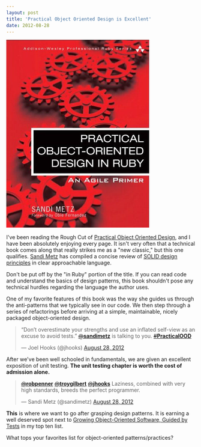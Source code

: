 ```yaml
---
layout: post
title: 'Practical Object Oriented Design is Excellent'
date: 2012-08-28
---
```


![Practical Object-Oriented Design in Ruby](./images/pood.jpeg)

I've been reading the Rough Cut of [Practical Object Oriented Design](https://www.amazon.com/exec/obidos/ASIN/0321721330/joehoobuiblo-20/ref=nosim/), and I have been absolutely enjoying every page. It isn't very often that a technical book comes along that really strikes me as a "new classic," but this one qualifies. [Sandi Metz](https://twitter.com/sandimetz) has compiled a concise review of [SOLID design principles](https://butunclebob.com/ArticleS.UncleBob.PrinciplesOfOod) in clear approachable language.

Don't be put off by the "in Ruby" portion of the title. If you can read code and understand the basics of design patterns, this book shouldn't pose any technical hurdles regarding the language the author uses.

One of my favorite features of this book was the way she guides us through the anti-patterns that we typically see in our code. We then step through a series of refactorings before arriving at a simple, maintainable, nicely packaged object-oriented design.

<blockquote class="twitter-tweet tw-align-center"><p>“Don’t overestimate your strengths and use an inflated self-view as an excuse to avoid tests.” <a href="https://twitter.com/sandimetz"><s>@</s><b>sandimetz</b></a> is talking to you. <a href="https://twitter.com/search/?q=%23PracticalOOD"><s>#</s><b>PracticalOOD</b></a></p>&mdash; Joel Hooks (@jhooks) <a href="https://twitter.com/jhooks/status/240446750157070336" data-datetime="2012-08-28T13:52:27+00:00">August 28, 2012</a></blockquote>
<script src="//platform.twitter.com/widgets.js" charset="utf-8"></script>

After we've been well schooled in fundamentals, we are given an excellent exposition of unit testing. **The unit testing chapter is worth the cost of admission alone.**

<blockquote class="twitter-tweet tw-align-center" data-in-reply-to="240464842845208576"><p><a href="https://twitter.com/robpenner"><s>@</s><b>robpenner</b></a> <a href="https://twitter.com/troygilbert"><s>@</s><b>troygilbert</b></a> <a href="https://twitter.com/jhooks"><s>@</s><b>jhooks</b></a> Laziness, combined with very high standards, breeds the perfect programmer.</p>&mdash; Sandi Metz (@sandimetz) <a href="https://twitter.com/sandimetz/status/240472922702086144" data-datetime="2012-08-28T15:36:27+00:00">August 28, 2012</a></blockquote>

**This** is where we want to go after grasping design patterns. It is earning a well deserved spot next to [Growing Object-Oriented Software, Guided by Tests](https://www.amazon.com/exec/obidos/ASIN/0321503627/joehoobuiblo-20/ref=nosim/) in my top ten list.

What tops your favorites list for object-oriented patterns/practices?
